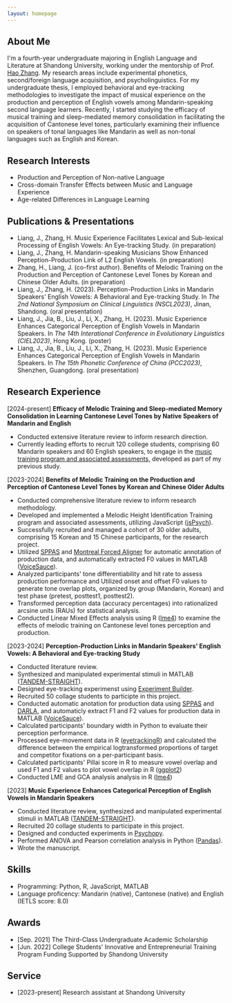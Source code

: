 ```yaml
---
layout: homepage
---
```


## About Me
I'm a fourth-year undergraduate majoring in English Language and Literature at Shandong University, working under the mentorship of Prof.<a href="https://scholar.google.com/citations?hl=zh-TW&user=oQzY0ZwAAAAJ" target="_blank"> Hao Zhang</a>. My research areas include experimental phonetics, second/foreign language acquisition, and psycholinguistics.
For my undergraduate thesis, I employed behavioral and eye-tracking methodologies to investigate the impact of musical experience on the production and perception of English vowels among Mandarin-speaking second language learners. Recently, I started studying the efficacy of musical training and sleep-mediated memory consolidation in facilitating the acquisition of Cantonese level tones, particularly examining their influence on speakers of tonal languages like Mandarin as well as non-tonal languages such as English and Korean.



## Research Interests
- Production and Perception of Non-native Language
- Cross-domain Transfer Effects between Music and Language Experience
- Age-related Differences in Language Learning

## Publications & Presentations
- Liang, J., Zhang, H. Music Experience Facilitates Lexical and Sub-lexical Processing of English Vowels: An Eye-tracking Study. (in preparation)
- Liang, J., Zhang, H. Mandarin-speaking Musicians Show Enhanced Perception-Production Link of L2 English Vowels. (in preparation)
- Zhang, H., Liang, J. (co-first author). Benefits of Melodic Training on the Production and Perception of Cantonese Level Tones by Korean and Chinese Older Adults. (in preparation)
- Liang, J., Zhang, H. (2023). Perception-Production Links in Mandarin Speakers' English Vowels: A Behavioral and Eye-tracking Study. In <em>The 2nd National Symposium on Clinical Linguistics (NSCL2023)</em>, Jinan, Shandong. (oral presentation)
- Liang, J., Jia, B., Liu, J., Li, X., Zhang, H. (2023). Music Experience Enhances Categorical Perception of English Vowels in Mandarin Speakers. In <em>The 14th Interational Conference in Evolutionary Linguistics (CIEL2023)</em>, Hong Kong. (poster)
- Liang, J., Jia, B., Liu, J., Li, X., Zhang, H. (2023). Music Experience Enhances Categorical Perception of English Vowels in Mandarin Speakers. In <em>The 15th Phonetic Conference of China (PCC2023)</em>, Shenzhen, Guangdong. (oral presentation)



## Research Experience
[2024-present] <strong>Efficacy of Melodic Training and Sleep-mediated Memory Consolidation in Learning Cantonese Level Tones by Native Speakers of Mandarin and English</strong><br>
- Conducted extensive literature review to inform research direction.
- Currently leading efforts to recruit 120 college students, comprising 60 Mandarin speakers and 60 English speakers, to engage in the <a href="#melodicTraining2023">music training program and associated assessments,</a> developed as part of my previous study.







[2023-2024] <strong>Benefits of Melodic Training on the Production and Perception of Cantonese Level Tones by Korean and Chinese Older Adults</strong> <br>
<ul>
    <li>Conducted comprehensive literature review to inform research methodology.</li>
    <li id="melodicTraining2023">Developed and implemented a Melodic Height Identification Training program and associated assessments, utilizing JavaScript (<a href="https://www.jspsych.org/7.3/" target="_blank">jsPsych</a>).</li>
    <li>Successfully recruited and managed a cohort of 30 older adults, comprising 15 Korean and 15 Chinese participants, for the research project.</li>
    <li>Utilized <a href="https://sppas.org/" target="_blank">SPPAS</a> and <a href="https://montreal-forced-aligner.readthedocs.io/en/latest/" target="_blank">Montreal Forced Aligner</a> for automatic annotation of production data, and automatically extracted F0 values in MATLAB (<a href="https://phonetics.ucla.edu/voicesauce/" target="_blank">VoiceSauce</a>).</li>
    <li>Analyzed participants' tone differentiability and hit rate to assess production performance and Utilized onset and offset F0 values to generate tone overlap plots, organized by group (Mandarin, Korean) and test phase (pretest, posttest1, posttest2).</li>
    <li>Transformed perception data (accuracy percentages) into rationalized arcsine units (RAUs) for statistical analysis.</li>
    <li>Conducted Linear Mixed Effects analysis using R (<a href="https://cran.r-project.org/web/packages/lme4/index.html" target="_blank">lme4</a>) to examine the effects of melodic training on Cantonese level tones perception and production.</li>
</ul>





[2023-2024] **Perception-Production Links in Mandarin Speakers' English Vowels: A Behavioral and Eye-tracking Study**<br>
- Conducted literature review.
- Synthesized and manipulated experimental stimuli in MATLAB (<a href="https://ieeexplore.ieee.org/document/4518514" target="_blank">TANDEM-STRAIGHT</a>).
- Designed eye-tracking experimenst using <a href="https://www.sr-research.com/experiment-builder/" target="_blank">Experiment Builder</a>. 
- Recruited 50 collage students to participte in this project.
- Conducted automatic anotation for production data using <a href="https://sppas.org/" target="_blank">SPPAS</a> and <a href="http://darla.dartmouth.edu/index" target="_blank">DARLA</a>, and automaticly extract F1 and F2 values for production data in MATLAB (<a href="https://phonetics.ucla.edu/voicesauce/" target="_blank">VoiceSauce</a>).
- Calculated participants' boundary width in Python to evaluate their perception performance.
- Processed eye-movement data in R (<a href="http://www.eyetracking-r.com/" target="_blank">eyetrackingR</a>) and calculated the difference between the empirical logtransformed proportions of target and competitor fixations on a per-participant basis.
- Calculated participants' Pillai score in R to measure vowel overlap and used F1 and F2 values to plot vowel overlap in R (<a href="https://ggplot2.tidyverse.org/" target="_blank">ggplot2</a>)
- Conducted LME and GCA analysis analysis in R (<a href="https://cran.r-project.org/web/packages/lme4/index.html" target="_blank">lme4</a>)




[2023] **Music Experience Enhances Categorical Perception of English Vowels in Mandarin Speakers**
- Conducted literature review, synthesized and manipulated experimental stimuli in MATLAB (<a href="https://ieeexplore.ieee.org/document/4518514" target="_blank">TANDEM-STRAIGHT</a>).
- Recruited 20 collage students to participate in this project.
- Designed and conducted experiments in <a href="https://www.psychopy.org/" target="_blank">Psychopy</a>.
- Performed ANOVA and Pearson correlation analysis in Python (<a href="https://pypi.org/project/pandas/" target="_blank">Pandas</a>).
- Wrote the manuscript.





## Skills
- Programming: Python, R, JavaScript, MATLAB
- Language proficency: Mandarin (native), Cantonese (native) and English (IETLS score: 8.0)




## Awards
- [Sep. 2021] The Third-Class Undergraduate Academic Scholarship
- [Jun. 2022] College Students' Innovative and Entrepreneurial Training Program Funding Supported by Shandong University










## Service
- [2023-present] Research assistant at Shandong University





